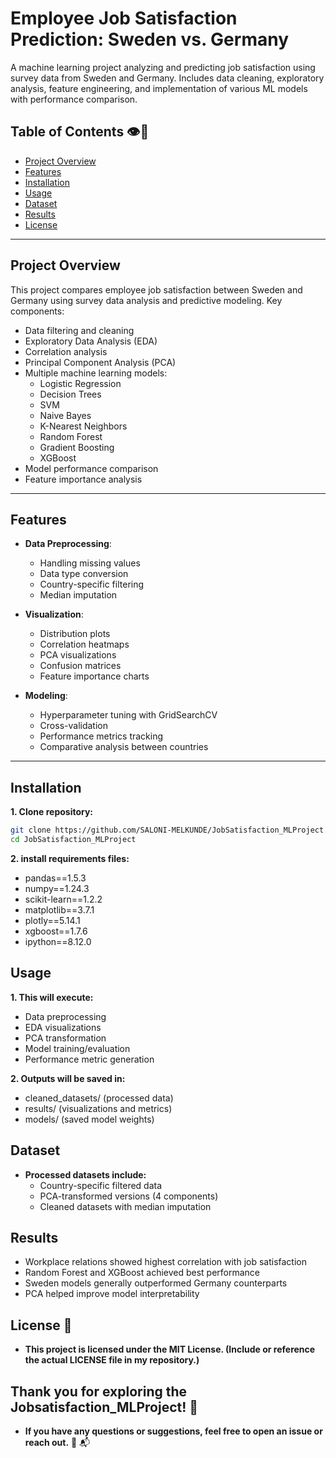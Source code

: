 
# Employee Job Satisfaction Prediction: Sweden vs. Germany

A machine learning project analyzing and predicting job satisfaction using survey data from Sweden and Germany. Includes data cleaning, exploratory analysis, feature engineering, and implementation of various ML models with performance comparison.

## Table of Contents 👁️📌
- [Project Overview](#project-overview)
- [Features](#features)
- [Installation](#installation)
- [Usage](#usage)
- [Dataset](#dataset)
- [Results](#results)
- [License](#license)

---

## Project Overview

This project compares employee job satisfaction between Sweden and Germany using survey data analysis and predictive modeling. Key components:

- Data filtering and cleaning
- Exploratory Data Analysis (EDA)
- Correlation analysis
- Principal Component Analysis (PCA)
- Multiple machine learning models:
  - Logistic Regression
  - Decision Trees
  - SVM
  - Naive Bayes
  - K-Nearest Neighbors
  - Random Forest
  - Gradient Boosting
  - XGBoost
- Model performance comparison
- Feature importance analysis

---

## Features

- **Data Preprocessing**:
  - Handling missing values
  - Data type conversion
  - Country-specific filtering
  - Median imputation
  
- **Visualization**:
  - Distribution plots
  - Correlation heatmaps
  - PCA visualizations
  - Confusion matrices
  - Feature importance charts

- **Modeling**:
  - Hyperparameter tuning with GridSearchCV
  - Cross-validation
  - Performance metrics tracking
  - Comparative analysis between countries

---

## Installation

**1. Clone repository:**

```bash
git clone https://github.com/SALONI-MELKUNDE/JobSatisfaction_MLProject.git
cd JobSatisfaction_MLProject
```

**2. install requirements files:**

- pandas==1.5.3
- numpy==1.24.3
- scikit-learn==1.2.2
- matplotlib==3.7.1
- plotly==5.14.1
- xgboost==1.7.6
- ipython==8.12.0

## Usage

**1. This will execute:**
- Data preprocessing
- EDA visualizations
- PCA transformation
- Model training/evaluation
- Performance metric generation

**2. Outputs will be saved in:**
- cleaned_datasets/ (processed data)
- results/ (visualizations and metrics)
- models/ (saved model weights)


## Dataset

- **Processed datasets include:** 
  - Country-specific filtered data
  - PCA-transformed versions (4 components)
  - Cleaned datasets with median imputation
 
## Results

- Workplace relations showed highest correlation with job satisfaction
- Random Forest and XGBoost achieved best performance
- Sweden models generally outperformed Germany counterparts
- PCA helped improve model interpretability

## License 📜

- **This project is licensed under the MIT License.
(Include or reference the actual LICENSE file in my repository.)**

  
## Thank you for exploring the Jobsatisfaction_MLProject! 🎉

- **If you have any questions or suggestions, feel free to open an issue or reach out.** 💬 📬


